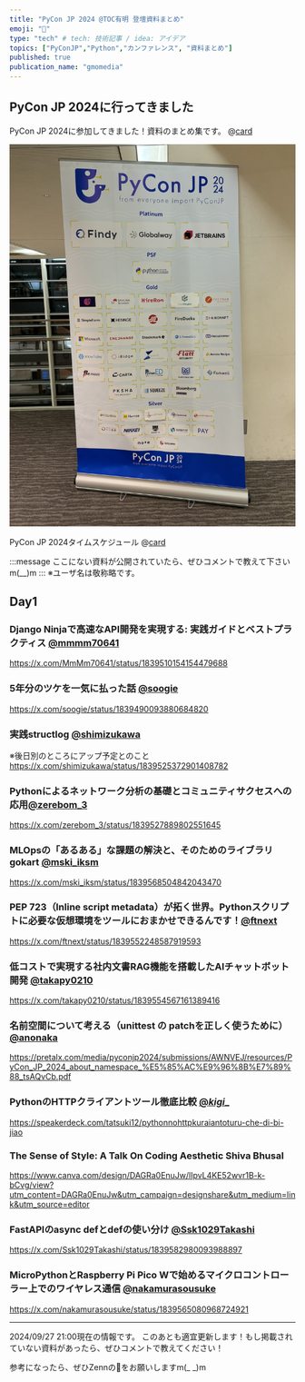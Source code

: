```yaml
---
title: "PyCon JP 2024 @TOC有明 登壇資料まとめ"
emoji: "📣"
type: "tech" # tech: 技術記事 / idea: アイデア
topics: ["PyConJP","Python","カンファレンス", "資料まとめ"]
published: true
publication_name: "gmomedia"
---
```


## PyCon JP 2024に行ってきました
PyCon JP 2024に参加してきました！資料のまとめ集です。
@[card](https://2024.pycon.jp/ja)

![スポンサー一覧の写真](/images/203c0f97ae98b9/1.jpg)

PyCon JP 2024タイムスケジュール
@[card](https://2024.pycon.jp/ja/timetable/day1)


:::message
ここにない資料が公開されていたら、ぜひコメントで教えて下さいm(__)m
:::
※ユーザ名は敬称略です。

## Day1
### Django Ninjaで高速なAPI開発を実現する: 実践ガイドとベストプラクティス [@mmmm70641](https://x.com/mmmm70641)
https://x.com/MmMm70641/status/1839510154154479688


### 5年分のツケを一気に払った話 [@soogie](https://x.com/soogie)
https://x.com/soogie/status/1839490093880684820


### 実践structlog [@shimizukawa](https://x.com/shimizukawa)
※後日別のところにアップ予定とのこと
https://x.com/shimizukawa/status/1839525372901408782


### Pythonによるネットワーク分析の基礎とコミュニティサクセスへの応用[@zerebom_3](https://x.com/zerebom_3)
https://x.com/zerebom_3/status/1839527889802551645


### MLOpsの「あるある」な課題の解決と、そのためのライブラリgokart [@mski_iksm](https://x.com/mski_iksm)
https://x.com/mski_iksm/status/1839568504842043470


### PEP 723（Inline script metadata）が拓く世界。Pythonスクリプトに必要な仮想環境をツールにおまかせできるんです！[@ftnext](https://x.com/ftnext)
https://x.com/ftnext/status/1839552248587919593


### 低コストで実現する社内文書RAG機能を搭載したAIチャットボット開発 [@takapy0210](https://x.com/takapy0210)
https://x.com/takapy0210/status/1839554567161389416


### 名前空間について考える（unittest の patchを正しく使うために） [@anonaka](https://x.com/anonaka)
https://pretalx.com/media/pyconjp2024/submissions/AWNVEJ/resources/PyCon_JP_2024_about_namespace_%E5%85%AC%E9%96%8B%E7%89%88_tsAQvCb.pdf

### PythonのHTTPクライアントツール徹底比較 [@_kigi__](https://x.com/_kigi__/status/1839451591528886567)
https://speakerdeck.com/tatsuki12/pythonnohttpkuraiantoturu-che-di-bi-jiao


### The Sense of Style: A Talk On Coding Aesthetic Shiva Bhusal
https://www.canva.com/design/DAGRa0EnuJw/lIpvL4KE52wvr1B-k-bCvg/view?utm_content=DAGRa0EnuJw&utm_campaign=designshare&utm_medium=link&utm_source=editor


### FastAPIのasync defとdefの使い分け [@Ssk1029Takashi](https://x.com/Ssk1029Takashi)
https://x.com/Ssk1029Takashi/status/1839582980093988897


### MicroPythonとRaspberry Pi Pico Wで始めるマイクロコントローラー上でのワイヤレス通信 [@nakamurasousuke](https://x.com/nakamurasousuke)
https://x.com/nakamurasousuke/status/1839565080968724921



-----

2024/09/27 21:00現在の情報です。
このあとも適宜更新します！もし掲載されていない資料があったら、ぜひコメントで教えてください！

参考になったら、ぜひZennの💖をお願いしますm(_ _)m
